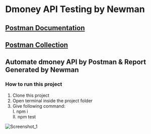 # Dmoney API Testing by Newman

## [Postman Documentation](https://documenter.getpostman.com/view/19498012/UzBqpRGK)
## [Postman Collection](https://www.getpostman.com/collections/3ab64723f3d7e9c4d846)

## Automate dmoney API by Postman & Report Generated by Newman
### How to run this project
1. Clone this project
2. Open terminal inside the project folder
3. Give following command: <br />
         I. npm i <br />
         II. npm test <br />
         
![Screenshot_1](https://user-images.githubusercontent.com/70914227/175516011-6de40dbd-ad3c-46a3-83aa-7378a4bd4144.png)

